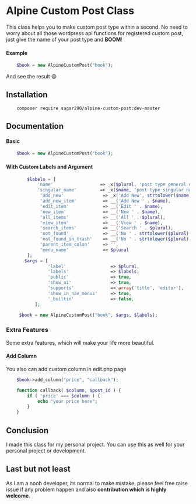 # Alpine Custom Post Class

This class helps you to make custom post type within a second. 
No need to worry about all those wordpress api functions for registered custom post, just give the 
name of your post type and **BOOM**! 

#### Example
``` php
    $book = new AlpineCustomPost("book");
```
And see the result :smiley:

## Installation

````
    composer require sagar290/alpine-custom-post:dev-master 
````

## Documentation
 
#### Basic

```php
    $book = new AlpineCustomPost("book");
``` 
#### With Custom Labels and Argument

```php
        $labels = [
            'name'                  => _x($plural, 'post type general name'),
            'singular_name'         => _x($name, 'post type singular name'),
             'add_new'               => _x('Add New', strtolower($name)),
             'add_new_item'          => __('Add New ' . $name),
             'edit_item'             => __('Edit ' . $name),
             'new_item'              => __('New ' . $name),
             'all_items'             => __('All ' . $plural),
             'view_item'             => __('View ' . $name),
             'search_items'          => __('Search ' . $plural),
             'not_found'             => __('No ' . strtolower($plural) . ' found'),
             'not_found_in_trash'    => __('No ' . strtolower($plural) . ' found in Trash'),
             'parent_item_colon'     => '',
             'menu_name'             => $plural
        ];
       $args = [
                'label'                 => $plural,
                'labels'                => $labels,
                'public'                => true,
                'show_ui'               => true,
                'supports'              => array('title', 'editor'),
                'show_in_nav_menus'     => true,
                '_builtin'              => false,
           ];

     $book = new AlpineCustomPost("book", $args, $labels);
```

### Extra Features
Some extra features, which will make your life more beautiful.
#### Add Column
You also can add custom column in edit.php page
```php
    $book->add_column("price", "callback");

    function callback( $column, $post_id ) {
        if ( 'price' === $column ) {
            echo "your price here";
        }
    }
``` 

## Conclusion 
I made this class for my personal project. You can use this as well for your personal project or development. 

## Last but not least 
As I am a noob developer, its normal to make mistake.
please feel free raise issue if any problem happen and also **contribution which is highly welcome**.
